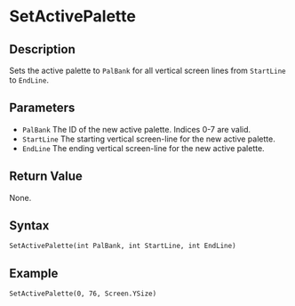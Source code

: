# SetActivePalette

## Description
Sets the active palette to `PalBank` for all vertical screen lines from `StartLine` to `EndLine`.

## Parameters
- `PalBank`
The ID of the new active palette. Indices 0-7 are valid.
- `StartLine`
The starting vertical screen-line for the new active palette.
- `EndLine`
The ending vertical screen-line for the new active palette.

## Return Value
None.

## Syntax
```
SetActivePalette(int PalBank, int StartLine, int EndLine)
```

## Example
```
SetActivePalette(0, 76, Screen.YSize)
```
